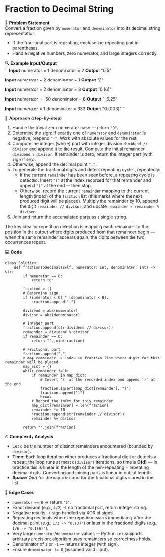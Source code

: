 # Fraction to Decimal String

📜 **Problem Statement**  
Convert a fraction given by `numerator` and `denominator` into its decimal string representation.  
- If the fractional part is repeating, enclose the repeating part in parentheses.  
- Handle negative numbers, zero numerator, and large integers correctly.

🔍 **Example Input/Output**  
``
**Input**
    numerator = 1
    denominator = 2
**Output**
    "0.5"

**Input**
    numerator = 2
    denominator = 1
**Output**
    "2"

**Input**
    numerator = 2
    denominator = 3
**Output**
    "0.(6)"

**Input**
    numerator = -50
    denominator = 8
**Output**
    "-6.25"

**Input**
    numerator = 1
    denominator = 333
**Output**
    "0.(003)"
``

🧠 **Approach (step-by-step)**  
1. Handle the trivial zero numerator case — return `"0"`.  
2. Determine the sign: if exactly one of `numerator` and `denominator` is negative, prepend `"-"`. Work with absolute values for the rest.  
3. Compute the integer (whole) part with integer division `dividend // divisor` and append it to the result. Compute the initial remainder `dividend % divisor`. If remainder is zero, return the integer part (with sign if any).  
4. Otherwise, append the decimal point `"."`.  
5. To generate the fractional digits and detect repeating cycles, repeatedly:
   - If the current `remainder` has been seen before, a repeating cycle is detected. Insert `"("` at the index recorded for that remainder and append `")"` at the end — then stop.
   - Otherwise, record the current `remainder` mapping to the current length (index) of the `fraction` list (this marks where the next produced digit will be placed). Multiply the remainder by 10, append the digit `remainder // divisor`, and update `remainder = remainder % divisor`.
6. Join and return the accumulated parts as a single string.

The key idea for repetition detection is mapping each remainder to the position in the output where digits produced from that remainder begin — when the same remainder appears again, the digits between the two occurrences repeat.

💻 **Code**  

    class Solution:
        def fractionToDecimal(self, numerator: int, denominator: int) -> str:
            if numerator == 0:
                return "0"

            fraction = []
            # Determine sign
            if (numerator < 0) ^ (denominator < 0):
                fraction.append("-")

            dividend = abs(numerator)
            divisor = abs(denominator)

            # Integer part
            fraction.append(str(dividend // divisor))
            remainder = dividend % divisor
            if remainder == 0:
                return "".join(fraction)

            # Fractional part
            fraction.append(".")
            # map remainder -> index in fraction list where digit for this remainder will be placed
            map_dict = {}
            while remainder != 0:
                if remainder in map_dict:
                    # Insert '(' at the recorded index and append ')' at the end
                    fraction.insert(map_dict[remainder], "(")
                    fraction.append(")")
                    break
                # Record the index for this remainder
                map_dict[remainder] = len(fraction)
                remainder *= 10
                fraction.append(str(remainder // divisor))
                remainder %= divisor

            return "".join(fraction)

⏱ **Complexity Analysis**  
- Let `d` be the number of distinct remainders encountered (bounded by `divisor`).  
- **Time:** Each loop iteration either produces a fractional digit or detects a repeat; the loop runs at most `O(divisor)` iterations, so time is **O(d)** — in practice this is linear in the length of the non-repeating + repeating decimal digits. Converting and joining parts is linear in output length.  
- **Space:** O(d) for the `map_dict` and for the fractional digits stored in the list.

🧪 **Edge Cases**  
- `numerator == 0` → return `"0"`.  
- Exact division (e.g., `4/2`) → no fractional part, return integer string.  
- Negative results → sign handled via XOR of signs.  
- Repeating decimals where the repetition starts immediately after the decimal point (e.g., `1/3 -> "0.(3)"`) or later in the fractional digits (e.g., `1/6 -> "0.1(6)"`).  
- Very large `numerator`/`denominator` values — Python `int` supports arbitrary precision; algorithm uses remainders so correctness holds.  
- Denominator of `1` or `-1` — returns integer (with sign).  
- Ensure `denominator != 0` (assumed valid input).  
